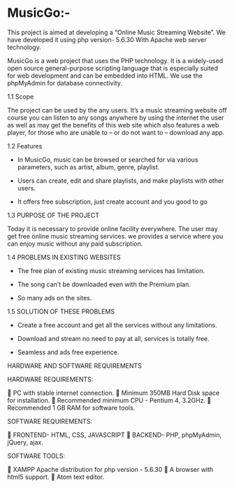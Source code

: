# MusicGo:-

This project is aimed at developing a “Online Music Streaming Website”. We have developed it using php version- 5.6.30 With Apache web server technology.

MusicGo is a web project that uses the PHP technology. It is a widely-used open source general-purpose scripting language that is especially suited for web development and can be embedded into HTML. We use the phpMyAdmin for database connectivity.


1.1	Scope 

The project can be used by the any users. It’s a music streaming website off course you can listen to any songs anywhere by using the internet the user as well as may get the benefits of this web site which also features a web player, for those who are unable to – or do not want to – download any app.


1.2	Features

* In MusicGo, music can be browsed or searched for via various parameters, such as artist, album, genre, playlist.

* Users can create, edit and share playlists, and make playlists with other users.

* It offers free subscription, just create account and you good to go



1.3	PURPOSE OF THE PROJECT
 
Today it is necessary to provide online facility everywhere. The user may get free online music streaming services. we provides a service where you can enjoy music without any paid subscription.


1.4	 PROBLEMS IN EXISTING WEBSITES

* The free plan of existing music streaming services has limitation.

* The song can't be downloaded even with the Premium plan.

* So many ads on the sites.


1.5	 SOLUTION OF THESE PROBLEMS 

*  Create a free account and get all the services without any limitations.

*  Download and stream no need to pay at all, services is totally free.

*  Seamless and ads free experience.



HARDWARE AND SOFTWARE REQUIREMENTS


HARDWARE REQUIREMENTS:

	PC with stable internet connection.
	Minimum 350MB Hard Disk space for installation.
	Recommended minimum CPU - Pentium 4, 3.2GHz.
	Recommended 1 GB RAM for software tools.

SOFTWARE REQUIREMENTS:


	FRONTEND- HTML, CSS, JAVASCRIPT
	BACKEND- PHP, phpMyAdmin, jQuery, ajax.


SOFTWARE TOOLS:

	XAMPP Apache distribution for php version - 5.6.30
	A browser with html5 support.
	Atom text editor.
